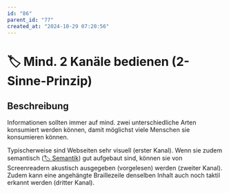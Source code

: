 ```yaml
---
id: "86"
parent_id: "77"
created_at: "2024-10-29 07:20:56"
---
```


# 🏷️ Mind. 2 Kanäle bedienen (2-Sinne-Prinzip)

## Beschreibung

Informationen sollten immer auf mind. zwei unterschiedliche Arten konsumiert werden können, damit möglichst viele Menschen sie konsumieren können.

Typischerweise sind Webseiten sehr visuell (erster Kanal). Wenn sie zudem semantisch ([🏷️ Semantik](/de/tags/semantik)) gut aufgebaut sind, können sie von Screenreadern akustisch ausgegeben (vorgelesen) werden (zweiter Kanal). Zudem kann eine angehängte Braillezeile denselben Inhalt auch noch taktil erkannt werden (dritter Kanal).
